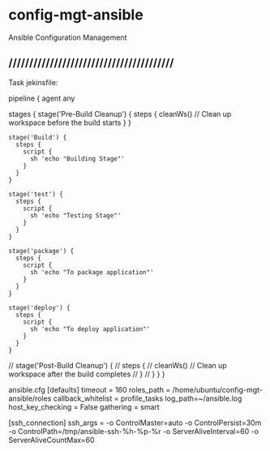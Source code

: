 # config-mgt-ansible
Ansible Configuration Management

## ////////////////////////////////////////
Task jekinsfile:

pipeline {
    agent any

  
  stages {
    stage('Pre-Build Cleanup') {
      steps {
        cleanWs() // Clean up workspace before the build starts
            }
        }

    stage('Build') {
      steps {
        script {
          sh 'echo "Building Stage"'
        }
      }
    }

    stage('test') {
      steps {
        script {
          sh 'echo "Testing Stage"'
        }
      }
    }

    stage('package') {
      steps {
        script {
          sh 'echo "To package application"'
        }
      }
    }

    stage('deploy') {
      steps {
        script {
          sh 'echo "To deploy application"'
        }
      }
    }

   // stage('Post-Build Cleanup') {
   //   steps {
     //   cleanWs() // Clean up workspace after the build completes
    //        }
     //   }
    }
}

ansible.cfg
[defaults]
timeout = 160
roles_path = /home/ubuntu/config-mgt-ansible/roles
callback_whitelist = profile_tasks
log_path=~/ansible.log
host_key_checking = False
gathering = smart

[ssh_connection]
ssh_args = -o ControlMaster=auto -o ControlPersist=30m -o ControlPath=/tmp/ansible-ssh-%h-%p-%r -o ServerAliveInterval=60 -o ServerAliveCountMax=60
